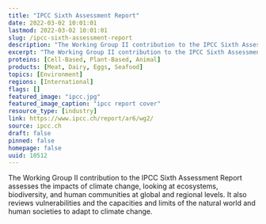 ```yaml
---
title: "IPCC Sixth Assessment Report"
date: 2022-03-02 10:01:01
lastmod: 2022-03-02 10:01:01
slug: /ipcc-sixth-assessment-report
description: "The Working Group II contribution to the IPCC Sixth Assessment Report assesses the impacts of climate change, looking at ecosystems, biodiversity, and human communities at global and regional levels. It also reviews vulnerabilities and the capacities and limits of the natural world and human societies to adapt to climate change."
excerpt: "The Working Group II contribution to the IPCC Sixth Assessment Report assesses the impacts of climate change, looking at ecosystems, biodiversity, and human communities at global and regional levels. It also reviews vulnerabilities and the capacities and limits of the natural world and human societies to adapt to climate change."
proteins: [Cell-Based, Plant-Based, Animal]
products: [Meat, Dairy, Eggs, Seafood]
topics: [Environment]
regions: [International]
flags: []
featured_image: "ipcc.jpg"
featured_image_caption: "ipcc report cover"
resource_type: [industry]
link: https://www.ipcc.ch/report/ar6/wg2/
source: ipcc.ch
draft: false
pinned: false
homepage: false
uuid: 10512
---
```

The Working Group II contribution to the IPCC Sixth Assessment Report
assesses the impacts of climate change, looking at ecosystems,
biodiversity, and human communities at global and regional levels. It
also reviews vulnerabilities and the capacities and limits of the
natural world and human societies to adapt to climate change.
